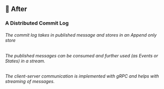 ## 📨 After

### A Distributed Commit Log

###### The commit log takes in published message and stores in an Append only store

###### The published messages can be consumed and further used (as Events or States) in a stream.

###### The client-server communication is implemented with gRPC and helps with streaming of messages.

